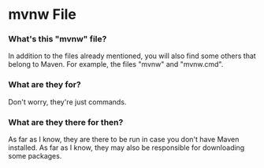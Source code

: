 # mvnw File

### What's this "mvnw" file?
In addition to the files already mentioned, you will also find some others that belong to Maven. For example, the files "mvnw" and "mvnw.cmd".

### What are they for?
Don't worry, they're just commands.

### What are they there for then?
As far as I know, they are there to be run in case you don't have Maven installed. As far as I know, they may also be responsible for downloading some packages.